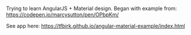 Trying to learn AngularJS + Material design. Began with example from: https://codepen.io/marcysutton/pen/OPbpKm/

See app here: https://tfbirk.github.io/angular-material-example/index.html